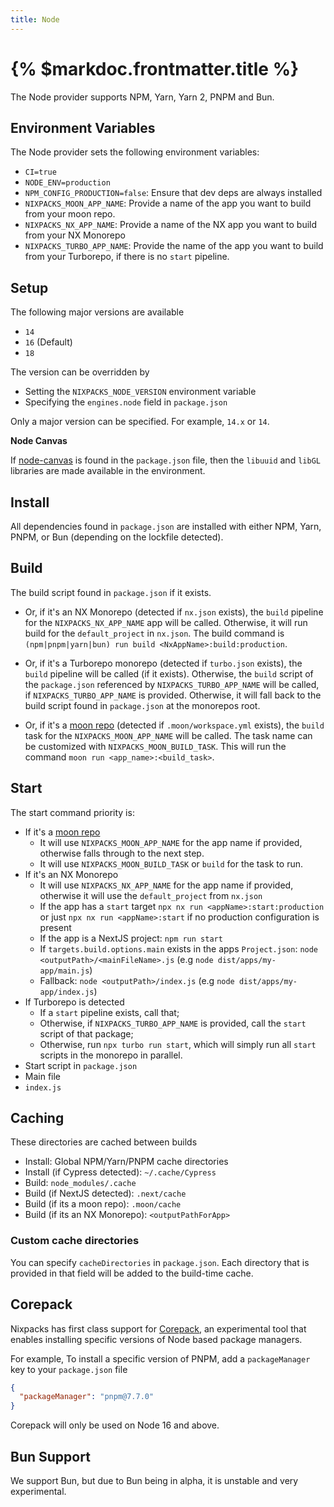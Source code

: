 ```yaml
---
title: Node
---
```


# {% $markdoc.frontmatter.title %}

The Node provider supports NPM, Yarn, Yarn 2, PNPM and Bun.

## Environment Variables

The Node provider sets the following environment variables:

- `CI=true`
- `NODE_ENV=production`
- `NPM_CONFIG_PRODUCTION=false`: Ensure that dev deps are always installed
- `NIXPACKS_MOON_APP_NAME`: Provide a name of the app you want to build from your moon repo.
- `NIXPACKS_NX_APP_NAME`: Provide a name of the NX app you want to build from your NX Monorepo
- `NIXPACKS_TURBO_APP_NAME`: Provide the name of the app you want to build from your Turborepo, if there is no `start` pipeline.

## Setup

The following major versions are available

- `14`
- `16` (Default)
- `18`

The version can be overridden by

- Setting the `NIXPACKS_NODE_VERSION` environment variable
- Specifying the `engines.node` field in `package.json`

Only a major version can be specified. For example, `14.x` or `14`.

**Node Canvas**

If [node-canvas](https://www.npmjs.com/package/canvas) is found in the `package.json` file, then the `libuuid` and `libGL` libraries are made available in the environment.

## Install

All dependencies found in `package.json` are installed with either NPM, Yarn, PNPM, or Bun (depending on the lockfile detected).

## Build

The build script found in `package.json` if it exists.

- Or, if it's an NX Monorepo (detected if `nx.json` exists), the `build` pipeline for the `NIXPACKS_NX_APP_NAME` app will be called. Otherwise, it will run build for the `default_project` in `nx.json`. The build command is `(npm|pnpm|yarn|bun) run build <NxAppName>:build:production`.

- Or, if it's a Turborepo monorepo (detected if `turbo.json` exists), the `build` pipeline will be called (if it exists). Otherwise, the `build` script of the `package.json` referenced by `NIXPACKS_TURBO_APP_NAME` will be called, if `NIXPACKS_TURBO_APP_NAME` is provided. Otherwise, it will fall back to the build script found in `package.json` at the monorepos root.

- Or, if it's a [moon repo](https://moonrepo.dev/moon) (detected if `.moon/workspace.yml` exists), the `build` task for the `NIXPACKS_MOON_APP_NAME` will be called. The task name can be customized with `NIXPACKS_MOON_BUILD_TASK`. This will run the command `moon run <app_name>:<build_task>`.

## Start

The start command priority is:

- If it's a [moon repo](https://moonrepo.dev/moon)
  - It will use `NIXPACKS_MOON_APP_NAME` for the app name if provided, otherwise falls through to the next step.
  - It will use `NIXPACKS_MOON_BUILD_TASK` or `build` for the task to run.
- If it's an NX Monorepo
  - It will use `NIXPACKS_NX_APP_NAME` for the app name if provided, otherwise it will use the `default_project` from `nx.json`
  - If the app has a `start` target `npx nx run <appName>:start:production` or just `npx nx run <appName>:start` if no production configuration is present
  - If the app is a NextJS project: `npm run start`
  - If `targets.build.options.main` exists in the apps `Project.json`: `node <outputPath>/<mainFileName>.js` (e.g `node dist/apps/my-app/main.js`)
  - Fallback: `node <outputPath>/index.js` (e.g `node dist/apps/my-app/index.js`)
- If Turborepo is detected
  - If a `start` pipeline exists, call that;
  - Otherwise, if `NIXPACKS_TURBO_APP_NAME` is provided, call the `start` script of that package;
  - Otherwise, run `npx turbo run start`, which will simply run all `start` scripts in the monorepo in parallel.
- Start script in `package.json`
- Main file
- `index.js`

## Caching

These directories are cached between builds

- Install: Global NPM/Yarn/PNPM cache directories
- Install (if Cypress detected): `~/.cache/Cypress`
- Build: `node_modules/.cache`
- Build (if NextJS detected): `.next/cache`
- Build (if its a moon repo): `.moon/cache`
- Build (if its an NX Monorepo): `<outputPathForApp>`

### Custom cache directories

You can specify `cacheDirectories` in `package.json`. Each directory that is provided in that field will be added to the build-time cache.

## Corepack

Nixpacks has first class support for [Corepack](https://nodejs.org/api/corepack.html), an experimental tool that enables installing specific versions of Node based package managers.

For example, To install a specific version of PNPM, add a `packageManager` key to your `package.json` file

```json
{
  "packageManager": "pnpm@7.7.0"
}
```

Corepack will only be used on Node 16 and above.

## Bun Support

We support Bun, but due to Bun being in alpha, it is unstable and very experimental.
